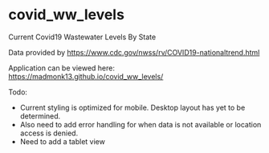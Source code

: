 # covid_ww_levels
Current Covid19 Wastewater Levels By State

Data provided by https://www.cdc.gov/nwss/rv/COVID19-nationaltrend.html

Application can be viewed here: https://madmonk13.github.io/covid_ww_levels/

Todo:
- Current styling is optimized for mobile.  Desktop layout has yet to be determined.
- Also need to add error handling for when data is not available or location access is denied.
- Need to add a tablet view